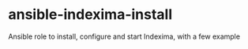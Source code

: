 # ansible-indexima-install
Ansible role to install, configure and start Indexima, with a few example 
